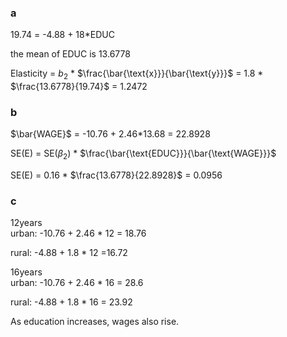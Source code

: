 ### a
19.74 = -4.88 + 18*EDUC

the mean of EDUC is 13.6778

Elasticity = $b_2$ * $\frac{\bar{\text{x}}}{\bar{\text{y}}}$
= 1.8 * $\frac{13.6778}{19.74}$ = 1.2472



### b
$\bar{WAGE}$ = -10.76 + 2.46*13.68 = 22.8928

SE(E) = SE($\beta_2$) * $\frac{\bar{\text{EDUC}}}{\bar{\text{WAGE}}}$

SE(E) = 0.16 * $\frac{13.6778}{22.8928}$ = 0.0956



### c
12years\
urban: -10.76 + 2.46 * 12 = 18.76

rural: -4.88 + 1.8 * 12 =16.72


16years\
urban: -10.76 + 2.46 * 16 = 28.6

rural: -4.88 + 1.8 * 16 = 23.92

As education increases, wages also rise.

